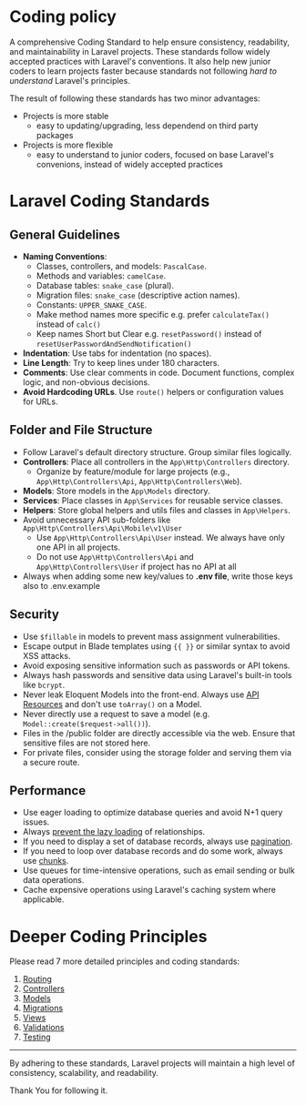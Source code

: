 # Coding policy

A comprehensive Coding Standard to help ensure consistency, readability, and maintainability in Laravel projects. These standards follow widely accepted practices with Laravel's conventions. It also help new junior coders to learn projects faster because standards not following *hard to understand* Laravel's principles.

The result of following these standards has two minor advantages:
- Projects is more stable
  - easy to updating/upgrading, less dependend on third party packages
- Projects is more flexible
  - easy to understand to junior coders, focused on base Laravel's convenions, instead of widely accepted practices



# Laravel Coding Standards


## General Guidelines
- **Naming Conventions**:
  - Classes, controllers, and models: `PascalCase`.
  - Methods and variables: `camelCase`.
  - Database tables: `snake_case` (plural).
  - Migration files: `snake_case` (descriptive action names).
  - Constants: `UPPER_SNAKE_CASE`.
  - Make method names more specific e.g. prefer `calculateTax()` instead of `calc()`
  - Keep names Short but Clear e.g. `resetPassword()` instead of `resetUserPasswordAndSendNotification()`
- **Indentation**: Use tabs for indentation (no spaces).
- **Line Length**: Try to keep lines under 180 characters.
- **Comments**: Use clear comments in code. Document functions, complex logic, and non-obvious decisions.
- **Avoid Hardcoding URLs**. Use `route()` helpers or configuration values for URLs.

## Folder and File Structure
- Follow Laravel's default directory structure. Group similar files logically.
- **Controllers**: Place all controllers in the `App\Http\Controllers` directory.
  - Organize by feature/module for large projects (e.g., `App\Http\Controllers\Api`, `App\Http\Controllers\Web`).
- **Models**: Store models in the `App\Models` directory.
- **Services**: Place classes in `App\Services` for reusable service classes.
- **Helpers**: Store global helpers and utils files and classes in `App\Helpers`.
- Avoid unnecessary API sub-folders like `App\Http\Controllers\Api\Mobile\v1\User`
  - Use `App\Http\Controllers\Api\User` instead. We always have only one API in all projects.
  - Do not use `App\Http\Controllers\Api` and `App\Http\Controllers\User` if project has no API at all
- Always when adding some new key/values to **.env file**, write those keys also to .env.example

## Security
- Use `$fillable` in models to prevent mass assignment vulnerabilities.
- Escape output in Blade templates using `{{ }}` or similar syntax to avoid XSS attacks.
- Avoid exposing sensitive information such as passwords or API tokens.
- Always hash passwords and sensitive data using Laravel's built-in tools like `bcrypt`.
- Never leak Eloquent Models into the front-end. Always use [API Resources](https://laravel.com/docs/11.x/eloquent-resources) and don't use `toArray()` on a Model.
- Never directly use a request to save a model (e.g. `Model::create($request->all())`).
- Files in the /public folder are directly accessible via the web. Ensure that sensitive files are not stored here.
- For private files, consider using the storage folder and serving them via a secure route.

## Performance
- Use eager loading to optimize database queries and avoid N+1 query issues.
- Always [prevent the lazy loading](https://laravel.com/docs/11.x/eloquent-relationships#preventing-lazy-loading) of relationships.
- If you need to display a set of database records, always use [pagination](https://laravel.com/docs/11.x/pagination).
- If you need to loop over database records and do some work, always use [chunks](https://laravel.com/docs/11.x/queries#chunking-results).
- Use queues for time-intensive operations, such as email sending or bulk data operations.
- Cache expensive operations using Laravel's caching system where applicable.

# Deeper Coding Principles

Please read 7 more detailed principles and coding standards:
1. [Routing](https://github.com/bohumer/coding-standard/blob/main/coding-standard/docs/1_routing.md)
2. [Controllers](https://github.com/bohumer/coding-standard/blob/main/coding-standard/docs/2_controllers.md)
3. [Models](https://github.com/bohumer/coding-standard/blob/main/coding-standard/docs/3_models.md)
4. [Migrations](https://github.com/bohumer/coding-standard/blob/main/coding-standard/docs/4_migrations.md)
5. [Views](https://github.com/bohumer/coding-standard/blob/main/coding-standard/docs/5_views.md)
6. [Validations](https://github.com/bohumer/coding-standard/blob/main/coding-standard/docs/6_validations.md)
7. [Testing](https://github.com/bohumer/coding-standard/blob/main/coding-standard/docs/7_testing.md)


---

By adhering to these standards, Laravel projects will maintain a high level of consistency, scalability, and readability.

Thank You for following it.
